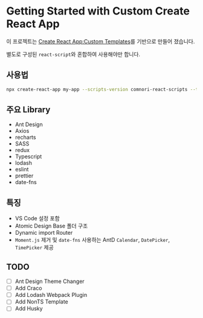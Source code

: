 # Getting Started with Custom Create React App

이 프로젝트는 [Create React App:Custom Templates](https://create-react-app.dev/docs/custom-templates/)를 기반으로 만들어 
졌습니다.

별도로 구성된 `react-script`와 혼합하여 사용해야만 합니다.

## 사용법 

```sh
npx create-react-app my-app --scripts-version comnori-react-scripts --template comnori
```

## 주요 Library

* Ant Design
* Axios
* recharts
* SASS
* redux
* Typescript
* lodash
* eslint
* prettier
* date-fns

## 특징

* VS Code 설정 포함
* Atomic Design Base 폴더 구조
* Dynamic import Router
* `Moment.js` 제거 및 `date-fns` 사용하는 AntD `Calendar`, `DatePicker`, `TimePicker` 제공
## TODO

- [ ] Ant Design Theme Changer
- [ ] Add Craco
- [ ] Add Lodash Webpack Plugin
- [ ] Add NonTS Template
- [ ] Add Husky